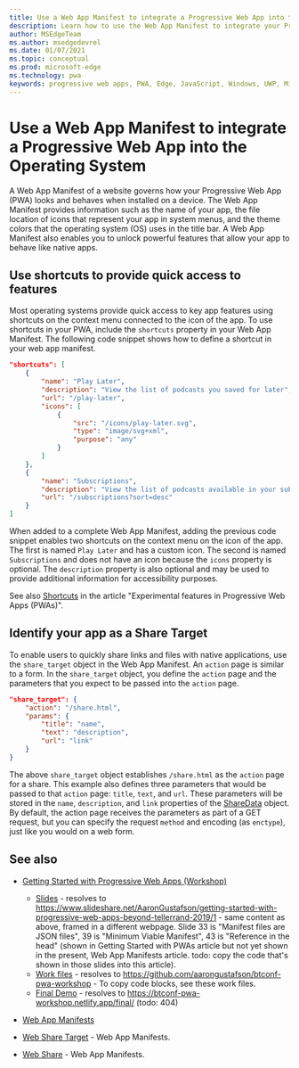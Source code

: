 ```yaml
---
title: Use a Web App Manifest to integrate a Progressive Web App into the Operating System
description: Learn how to use the Web App Manifest to integrate your Progressive Web App into your operating system.
author: MSEdgeTeam
ms.author: msedgedevrel
ms.date: 01/07/2021
ms.topic: conceptual
ms.prod: microsoft-edge
ms.technology: pwa
keywords: progressive web apps, PWA, Edge, JavaScript, Windows, UWP, Microsoft Store
---
```

# Use a Web App Manifest to integrate a Progressive Web App into the Operating System

<!-- todo: above the Shortcuts section, add basics/code, like in the workshop or MDN content overview of properties (want the barebones that are needed to get started).  The workshop walks through effects (slide 55 "A little color").  The workshop might be helpful to watch when writing, to explain the bits & pieces.  Walks through web app manifests & service workers. -->

<!-- todo: when these experimental features land in the manifest and so are no longer experimental, move the "URI Protocol Handling" & "URL Link Handling" sections from article [Experimental features in Progressive Web Apps (PWAs)](experimental-features/index.md) into the present article, but preserve the two headings there, move them to the bottom, with a link pointing to the moved sections in this article. -->

A Web App Manifest of a website governs how your Progressive Web App (PWA) looks and behaves when installed on a device.  The Web App Manifest provides information such as the name of your app, the file location of icons that represent your app in system menus, and the theme colors that the operating system (OS) uses in the title bar.  A Web App Manifest also enables you to unlock powerful features that allow your app to behave like native apps.


<!-- ====================================================================== -->
## Use shortcuts to provide quick access to features

Most operating systems provide quick access to key app features using shortcuts on the context menu connected to the icon of the app.  To use shortcuts in your PWA, include the `shortcuts` property in your Web App Manifest.  The following code snippet shows how to define a shortcut in your web app manifest.

```json
"shortcuts": [
    {
        "name": "Play Later",
        "description": "View the list of podcasts you saved for later",
        "url": "/play-later",
        "icons": [
            {
                "src": "/icons/play-later.svg",
                "type": "image/svg+xml",
                "purpose": "any"
            }
        ]
    },
    {
        "name": "Subscriptions",
        "description": "View the list of podcasts available in your subscription",
        "url": "/subscriptions?sort=desc"
    }
]
```

When added to a complete Web App Manifest, adding the previous code snippet enables two shortcuts on the context menu on the icon of the app.  The first is named `Play Later` and has a custom icon.  The second is named `Subscriptions` and does not have an icon because the `icons` property is optional.  The `description` property is also optional and may be used to provide additional information for accessibility purposes.

See also [Shortcuts](experimental-features/index.md#shortcuts) in the article "Experimental features in Progressive Web Apps (PWAs)".


<!-- ====================================================================== -->
## Identify your app as a Share Target

To enable users to quickly share links and files with native applications, use the `share_target` object in the Web App Manifest.  An `action` page is similar to a form.  In the `share_target` object, you define the `action` page and the parameters that you expect to be passed into the `action` page.

```json
"share_target": {
    "action": "/share.html",
    "params": {
        "title": "name",
        "text": "description",
        "url": "link"
    }
}
```

The above `share_target` object establishes `/share.html` as the `action` page for a share.  This example also defines three parameters that would be passed to that `action` page: `title`, `text`, and `url`.  These parameters will be stored in the `name`, `description`, and `link` properties of the [ShareData][GitHubWicgWebShareDomSharedata] object.  By default, the action page receives the parameters as part of a GET request, but you can specify the request `method` and encoding (as `enctype`), just like you would on a web form.


<!-- ====================================================================== -->
## See also

*  [Getting Started with Progressive Web Apps (Workshop)](https://noti.st/aarongustafson/co3b5z/getting-started-with-progressive-web-apps-workshop)
   *  [Slides](https://aka.ms/btconf-pwa-slides) - resolves to https://www.slideshare.net/AaronGustafson/getting-started-with-progressive-web-apps-beyond-tellerrand-2019/1 - same content as above, framed in a different webpage.  Slide 33 is "Manifest files are JSON files", 39 is "Minimum Viable Manifest", 43 is "Reference in the head" (shown in Getting Started with PWAs article but not yet shown in the present, Web App Manifests article.  todo: copy the code that's shown in those slides into this article).
   *  [Work files](https://aka.ms/btconf-pwa-code) - resolves to https://github.com/aarongustafson/btconf-pwa-workshop - To copy code blocks, see these work files.
   *  [Final Demo](https://aka.ms/btconf-pwa-live) - resolves to https://btconf-pwa-workshop.netlify.app/final/ (todo: 404)

*  [Web App Manifests][MDNWebAppManifests]
*  [Web Share Target][GitHubWicgWebShareTarget] - Web App Manifests.
*  [Web Share][GithubW3cWebShare] - Web App Manifests.


<!-- ====================================================================== -->
<!-- links -->
<!-- external links -->
[MDNWebAppManifests]: https://developer.mozilla.org/docs/Web/Manifest "Web app manifests | MDN"

[GitHubWicgWebShareTarget]: https://wicg.github.io/web-share-target "Web Share Target API | WICG"
[GitHubWicgWebShareDomSharedata]: https://wicg.github.io/web-share#dom-sharedata "ShareData dictionary - Web Share API | WICG"

[GithubW3cWebShare]: https://w3c.github.io/web-share/ "Web Share API | WICG"
